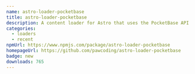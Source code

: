 ```yaml
---
name: astro-loader-pocketbase
title: astro-loader-pocketbase
description: A content loader for Astro that uses the PocketBase API
categories:
  - loaders
  - recent
npmUrl: https://www.npmjs.com/package/astro-loader-pocketbase
homepageUrl: https://github.com/pawcoding/astro-loader-pocketbase
badge: new
downloads: 765
---
```

